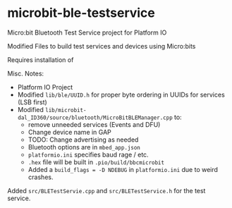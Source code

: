 # microbit-ble-testservice
Micro:bit Bluetooth Test Service project for Platform IO

Modified Files to build test services and devices using Micro:bits

Requires installation of 

Misc. Notes: 

* Platform IO Project 
* Modified `lib/ble/UUID.h` for proper byte ordering in UUIDs for services (LSB first)
* Modified `lib/microbit-dal_ID360/source/bluetooth/MicroBitBLEManager.cpp` to:
  * remove unneeded services (Events and DFU)
  * Change device name in GAP
  * TODO: Change advertising as needed
  * Bluetooth options are in `mbed_app.json`
  * `platformio.ini` specifies baud rage / etc.
  * `.hex` file will be built  in `.pio/build/bbcmicrobit`
  * Added a `build_flags = -D NDEBUG` in `platformio.ini` due to weird crashes. 
  
Added `src/BLETestServie.cpp` and `src/BLETestService.h` for the test service.
